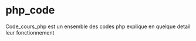 # php_code
Code_cours_php est un ensemble des codes php explique en quelque detail leur fonctionnement 
